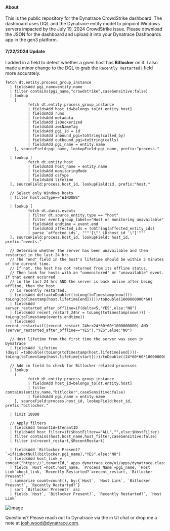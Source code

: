 #### About
This is the public repository for the Dynatrace CrowdStrike dashboard. The dashboard uses DQL and the Dynatrace entity model to pinpoint Windows servers impacted by the July 19, 2024 CrowdStrike issue. Please download the JSON for the dashboard and upload it into your Dynatrace Dashboards app in the gen3 platform.

#### 7/22/2024 Update
I added in a field to detect whether a given host has **Bitlocker** on it. I also made a minor change to the DQL to grab the `Recently Restarted?` field more accurately.

```
fetch dt.entity.process_group_instance
  | fieldsAdd pgi_name=entity.name
  | filter contains(pgi_name,"crowdstrike",caseSensitive:false)
  | lookup 
  	[
          fetch dt.entity.process_group_instance
          | fieldsAdd host_id=belongs_to[dt.entity.host]
          | fieldsAdd runs
          | fieldsAdd metadata
          | fieldsAdd isDockerized
          | fieldsAdd awsNameTag
          | fieldsAdd pgi_id = id
          | fieldsAdd inbound_pgi=toString(called_by)
          | fieldsAdd outbound_pgi=toString(calls)
          | fieldsAdd pgi_name = entity.name
  	], sourceField:pgi_name, lookupField:pgi_name, prefix:"process."
  
  | lookup [
          fetch dt.entity.host
          | fieldsAdd host_name = entity.name
          | fieldsAdd monitoringMode
          | fieldsAdd osType
          | fieldsAdd lifetime
  ], sourceField:process.host_id, lookupField:id, prefix:"host."
  
  // Select only Windows hosts
  | filter host.osType=="WINDOWS"

  | lookup [
          fetch dt.davis.events
          | filter dt.source_entity.type == "host"
          | filter event.group_label=="Host or monitoring unavailable"
          | fieldsAdd endtime = event.end
          | fieldsAdd affected_ids = toString(affected_entity_ids)
          | parse `affected_ids`, """'[\"' LD:host_id '\"]'"""
  ], sourceField:process.host_id, lookupField: host_id, prefix:"events."

  // Determine whether the server has been unavailable and then restarted in the last 24 hrs
  // The "end" field in the host's lifetime should be within 5 minutes of the current time. 
  // If not, the host has not returned from its offline status.
  // Then look for hosts with an "unmonitored" or "unavailable" event. If that event occurred
  // in the last 24 hrs AND the server is back online after being offline, then the host 
  // is recently restarted.
  | fieldsAdd delta=toDouble((toLong(toTimestamp(now()))-toLong(toTimestamp(host.lifetime[end]))))/toDouble(1000000000*60)
  | fieldsAdd server_restarted_after_offline=if(delta<5,"YES",else:"NO")
  | fieldsAdd recent_restart_24hr = toLong(toTimestamp(now())) - toLong(toTimestamp(events.endtime))
  | fieldsAdd recent_restart=if((recent_restart_24hr<24*60*60*1000000000) AND (server_restarted_after_offline=="YES"),"YES",else:"NO")

  // Host lifetime from the first time the server was seen in Dynatrace
  | fieldsAdd `Lifetime (days)`=toDouble((toLong(toTimestamp(host.lifetime[end])))-toLong(toTimestamp(host.lifetime[start])))/toDouble((24*60*60*1000000000))
  
  // Add in field to check for Bitlocker-related processes
  | lookup 
	[
          fetch dt.entity.process_group_instance
          | fieldsAdd host_id=belongs_to[dt.entity.host]
          | filter contains(entity.name,"bitlocker",caseSensitive:false)
          | fieldsAdd pgi_name = entity.name
	], sourceField:process.host_id, lookupField:host_id, prefix:"bitlocker."

  | limit 10000
  
  // Apply filters
  | fieldsAdd tenantId=$TenantID
  | fieldsAdd host_filter=if($HostFilter=="ALL","",else:$HostFilter)
  | filter contains(host.host_name,host_filter,caseSensitive:false)
  | filter in(recent_restart,$RecentRestart)

  | fieldsAdd `Bitlocker Present?`=if(isNotNull(bitlocker.pgi_name),"YES",else:"NO")
  | fieldsAdd host_link = concat("https://",tenantId,".apps.dynatrace.com/ui/apps/dynatrace.classic.hosts/ui/entity/",host.id)
  | fields `Host`=host.host_name, `Process Name`=pgi_name, `Host Link`=host_link, `Recently Restarted?`=recent_restart, `Bitlocker Present?`
  | summarize count=count(), by:{`Host`, `Host Link`, `Bitlocker Present?`, `Recently Restarted?`}
  | sort `Bitlocker Present?` asc
  | fields `Host`, `Bitlocker Present?`, `Recently Restarted?`, `Host Link`
```
![image](https://github.com/user-attachments/assets/bd27a75a-dacc-488e-8050-5e4bc6b29473)

Questions? Please reach out to Dynatrace via the in UI chat or drop me a note at josh.wood@dynatrace.com.
